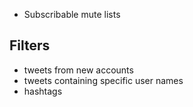 - Subscribable mute lists

## Filters

- tweets from new accounts
- tweets containing specific user names
- hashtags
